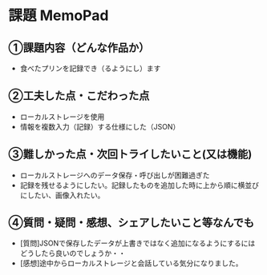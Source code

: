 # 課題 MemoPad

## ①課題内容（どんな作品か）
- 食べたプリンを記録でき（るようにし）ます

## ②工夫した点・こだわった点
- ローカルストレージを使用
- 情報を複数入力（記録）する仕様にした（JSON）

## ③難しかった点・次回トライしたいこと(又は機能)
- ローカルストレージへのデータ保存・呼び出しが困難過ぎた
- 記録を残せるようにしたい。記録したものを追加した時に上から順に横並びにしたい、画像入れたい。

## ④質問・疑問・感想、シェアしたいこと等なんでも
- [質問]JSONで保存したデータが上書きではなく追加になるようにするにはどうしたら良いのでしょうか・・
- [感想]途中からローカルストレージと会話している気分になりました。
